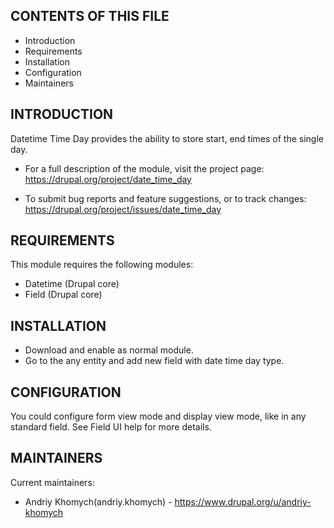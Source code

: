 CONTENTS OF THIS FILE
---------------------
  
 * Introduction
 * Requirements
 * Installation
 * Configuration
 * Maintainers
 
INTRODUCTION
---------------------

Datetime Time Day provides the ability 
to store start, end times of the single day.

 * For a full description of the module, visit the project page:
   https://drupal.org/project/date_time_day

 * To submit bug reports and feature suggestions, or to track changes:
   https://drupal.org/project/issues/date_time_day

REQUIREMENTS
---------------------

This module requires the following modules:

 * Datetime (Drupal core)
 * Field (Drupal core)

INSTALLATION
---------------------

* Download and enable as normal module.
* Go to the any entity and add new field with date time day type.

CONFIGURATION
-------------

You could configure form view mode and display view mode, like in any
standard field. See Field UI help for more details.

MAINTAINERS
-----------

Current maintainers:
* Andriy Khomych(andriy.khomych) - https://www.drupal.org/u/andriy-khomych

